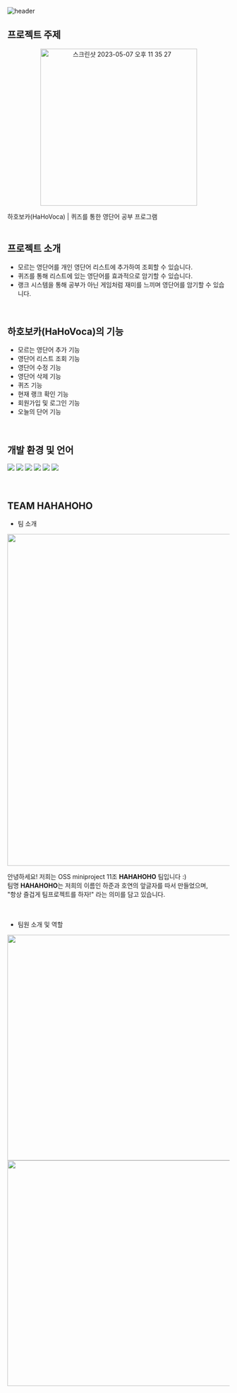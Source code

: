 ![header](https://capsule-render.vercel.app/api?type=waving&color=auto&height=300&section=header&text=HAHO%20VOCA&fontSize=90&animation=fadeIn)

## 프로젝트 주제
<p align="center">
  <img width="355" alt="스크린샷 2023-05-07 오후 11 35 27" src="https://user-images.githubusercontent.com/127426156/236684078-7956824a-9540-469f-94b2-ba871e9b936b.png">
<p/>  
하호보카(HaHoVoca) | 퀴즈를 통한 영단어 공부 프로그램
<br>
<br>

## 프로젝트 소개
- 모르는 영단어를 개인 영단어 리스트에 추가하여 조회할 수 있습니다.
- 퀴즈를 통해 리스트에 있는 영단어를 효과적으로 암기할 수 있습니다.
- 랭크 시스템을 통해 공부가 아닌 게임처럼 재미를 느끼며 영단어를 암기할 수 있습니다.
<br>

## 하호보카(HaHoVoca)의 기능
- 모르는 영단어 추가 기능
- 영단어 리스트 조회 기능
- 영단어 수정 기능
- 영단어 삭제 기능
- 퀴즈 기능
- 현재 랭크 확인 기능
- 회원가입 및 로그인 기능
- 오늘의 단어 기능
<br>

## 개발 환경 및 언어
<div align="left">
	<img src="https://img.shields.io/badge/github-181717?style=flat&logo=github&logoColor=white" />	
	<img src="https://img.shields.io/badge/C-A8B9CC?style=flat&logo=C&logoColor=white" />
	<img src="https://img.shields.io/badge/HTML5-E34F26?style=flat&logo=HTML5&logoColor=white" />
	<img src="https://img.shields.io/badge/Linux-FCC624?style=flat&logo=Linux&logoColor=white" />
	<img src="https://img.shields.io/badge/markdown-000000?style=flat&logo=markdown&logoColor=white" />
	<img src="https://img.shields.io/badge/VSCode-007ACC?style=flat&logo=visualstudiocode&logoColor=white" />	
</div>
<br>
<br>
<div align=left>
</div>

## TEAM HAHAHOHO   
* 팀 소개
<p align="center">
<img src="https://user-images.githubusercontent.com/127426156/236684801-54d9259f-8a94-4678-b48d-dc96adac5016.png" width="750">
<p/>    
	
안녕하세요! 저희는 OSS miniproject 11조 **HAHAHOHO** 팀입니다 :)         
팀명 **HAHAHOHO**는 저희의 이름인 하준과 호연의 앞글자를 따서 만들었으며,        
"항상 즐겁게 팀프로젝트를 하자!" 라는 의미를 담고 있습니다.  
<br>
<br>
	
* 팀원 소개 및 역할    
<p align="left">
<img src="https://user-images.githubusercontent.com/130718216/236844762-02abfaaf-4b95-48c1-b562-969ba6285a19.png" width = "510"><br>
<img src="https://user-images.githubusercontent.com/130718216/236844546-9ae49b17-5e30-433d-8f02-c2b5accc949d.png" width = "510"> 
<p/>  
